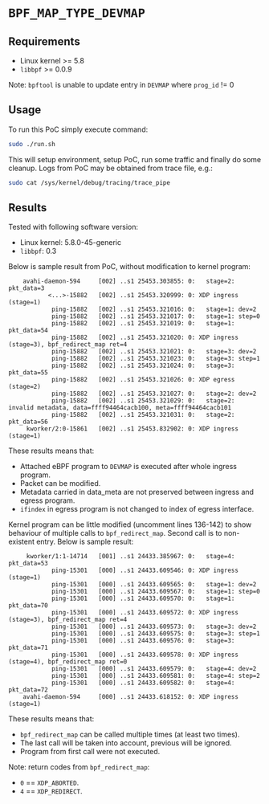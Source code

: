 # `BPF_MAP_TYPE_DEVMAP`

## Requirements

* Linux kernel >= 5.8
* `libbpf` >= 0.0.9

Note: `bpftool` is unable to update entry in `DEVMAP` where `prog_id` != 0

## Usage

To run this PoC simply execute command:
```bash
sudo ./run.sh
```
This will setup environment, setup PoC, run some traffic and finally do some cleanup. Logs from
PoC may be obtained from trace file, e.g.:
```bash
sudo cat /sys/kernel/debug/tracing/trace_pipe
```

## Results
Tested with following software version:
* Linux kernel: 5.8.0-45-generic
* `libbpf`: 0.3

Below is sample result from PoC, without modification to kernel program:
```
    avahi-daemon-594     [002] ..s1 25453.303855: 0:   stage=2: pkt_data=3
           <...>-15882   [002] ..s1 25453.320999: 0: XDP ingress (stage=1)
            ping-15882   [002] ..s1 25453.321016: 0:   stage=1: dev=2
            ping-15882   [002] ..s1 25453.321017: 0:   stage=1: step=0
            ping-15882   [002] ..s1 25453.321019: 0:   stage=1: pkt_data=54
            ping-15882   [002] ..s1 25453.321020: 0: XDP ingress (stage=3), bpf_redirect_map ret=4
            ping-15882   [002] ..s1 25453.321021: 0:   stage=3: dev=2
            ping-15882   [002] ..s1 25453.321023: 0:   stage=3: step=1
            ping-15882   [002] ..s1 25453.321024: 0:   stage=3: pkt_data=55
            ping-15882   [002] ..s1 25453.321026: 0: XDP egress (stage=2)
            ping-15882   [002] ..s1 25453.321027: 0:   stage=2: dev=2
            ping-15882   [002] ..s1 25453.321029: 0:   stage=2: invalid metadata, data=ffff94464cacb100, meta=ffff94464cacb101
            ping-15882   [002] ..s1 25453.321031: 0:   stage=2: pkt_data=56
     kworker/2:0-15861   [002] ..s1 25453.832902: 0: XDP ingress (stage=1)
```
These results means that:
* Attached eBPF program to `DEVMAP` is executed after whole ingress program.
* Packet can be modified.
* Metadata carried in data_meta are not preserved between ingress and egress program.
* `ifindex` in egress program is not changed to index of egress interface.

Kernel program can be little modified (uncomment lines 136-142) to show behaviour of multiple
calls to `bpf_redirect_map`. Second call is to non-existent entry. Below is sample result:
```
     kworker/1:1-14714   [001] ..s1 24433.385967: 0:   stage=4: pkt_data=53
            ping-15301   [000] ..s1 24433.609546: 0: XDP ingress (stage=1)
            ping-15301   [000] ..s1 24433.609565: 0:   stage=1: dev=2
            ping-15301   [000] ..s1 24433.609567: 0:   stage=1: step=0
            ping-15301   [000] ..s1 24433.609570: 0:   stage=1: pkt_data=70
            ping-15301   [000] ..s1 24433.609572: 0: XDP ingress (stage=3), bpf_redirect_map ret=4
            ping-15301   [000] ..s1 24433.609573: 0:   stage=3: dev=2
            ping-15301   [000] ..s1 24433.609575: 0:   stage=3: step=1
            ping-15301   [000] ..s1 24433.609576: 0:   stage=3: pkt_data=71
            ping-15301   [000] ..s1 24433.609578: 0: XDP ingress (stage=4), bpf_redirect_map ret=0
            ping-15301   [000] ..s1 24433.609579: 0:   stage=4: dev=2
            ping-15301   [000] ..s1 24433.609581: 0:   stage=4: step=2
            ping-15301   [000] ..s1 24433.609582: 0:   stage=4: pkt_data=72
    avahi-daemon-594     [000] ..s1 24433.618152: 0: XDP ingress (stage=1)
```
These results means that:
* `bpf_redirect_map` can be called multiple times (at least two times).
* The last call will be taken into account, previous will be ignored.
* Program from first call were not executed.

Note: return codes from `bpf_redirect_map`:
* `0` == `XDP_ABORTED`.
* `4` == `XDP_REDIRECT`.
